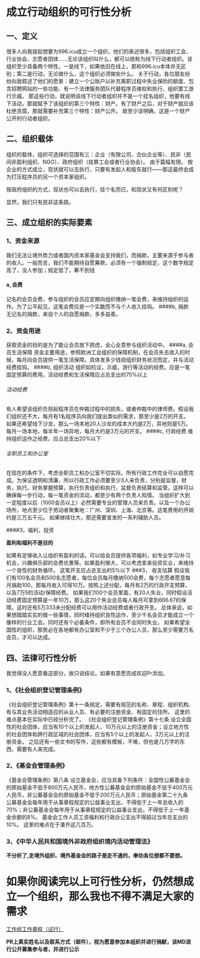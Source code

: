 # 成立行动组织的可行性分析
## 一、定义
很多人向我提起想要为996.icu成立一个组织，他们的表述很多，包括组织工会、行业协会、志愿者团体……无论该组织叫什么，都可以统称为线下行动者组织。该组织至少具备两个特性，一是线下，如果依旧在线上，那和996.icu本体并无区别；第二是行动，无论做什么，这个组织必须做些什么。
关于行动，各位朋友纷纷向我叙述了他们的愿景：建立一个公账户以补充离职过程中失业保险的额度、包含招聘网站的一些功能、有一个法律服务团队代替程序员维权和执行、组织罢工游行示威。
那这些行动，就说明该线下行动者组织并不是一个挂名组织，他要有线下活动，那就赋予了该组织的第三个特性：财产。有了财产之后，对于财产就应该杜绝贪腐，那就需要补充第三个特性：财产公开。
故至少该明确，这是一个财产公开的行动者组织。
## 二、组织载体
组织的载体，组织可选择的范围有三：企业（有限公司、合伙企业等）、民非（民间非盈利组织、NGO）、政府组织（挂靠工会或者行业协会）。
由于篇幅有限，
按企业的方式成立，现状就可以去执行，只要有发起人和股东就行——那这最终会成为打压程序员的另一个资本家组织。

按政府组织的方式，现状也可以去执行，挂个名而已，和现状又有何区别呢？

显然，我们只有民非这条路。
## 三、成立组织的实际要素

### 1、资金来源
我们无法让境外势力或者国内资本家基金会支持我们，而捐款，主要来源于参与者的收入。一般而言，我们不能期待自愿筹款，必须有一个强制规定，这个数字规定高了，没人参加；规定低了，筹不到钱
#### a, 会费
记名的会员会费，参与组织的会员应定期向组织缴纳一笔会费，来维持组织的运作。为了公平起见，这笔会费应是一个实数而不与个人收入挂钩。
####b,  捐款
无记名的捐款，来自个人的自愿捐款，多多益善。

### 2、资金用途
获取资金的目的是为了能让会员放下顾虑，全心全意参与组织活动中。
####a, 会员生活保障
资金主要用途，参照欧洲工会组织的保障机制，在会员失去收入的时候，每月向会员提供一笔生活保障。具体发多少钱视组织财务状况而定，并与活动经费挂钩。
####b, 组织活动
组织如抗议，示威，游行等活动的经费。应是一笔固定预算的费用。活动经费和生活保障应占总支出的75%以上
###### 活动经费
有人希望该组织负担起程序员在仲裁过程中的损失，或者仲裁中的律师费。假设我们组织还不大，每月有1名程序员向我们提出类似的需求，那至少是2万的开支。
如果还希望线下沙龙，那么一场本地20人沙龙的成本大约是2万，异地则是5万。每月一场本地，每半年一场异地，每月大约是3万元的开支。
####c, 行政经费
维持组织运作之经费。应占总支出20%以下
###### 全职员工和办公室
在现在的条件下，考虑全职员工和办公室不切实际，所有行政工作完全可以自愿完成。为保证透明和清廉，所以行政工作必须要至少3人来负责，分别是监督，财务，执行。财务掌握预算，执行负责组织和执行，监督负责结算和监管。这样可以确保每一步行动，每一笔资金的流动，都至少有两个负责人知情。
当组织扩大到一定程度以后（1000会员以上）必然需要专业的管理人员来负责。以及一个办公场所，地点至少位于劳动者聚集地：广州、深圳、上海、北京等。这笔费用的开销约是三万五千元。
如果继续壮大，那还需要宣发的一系列辅助人员。

####3，福利，投资

__盈利和福利不是目的__

如果有足够收入让组织有盈利的话，可以给会员提供各项福利，如专业学习/补习机会，兴趣俱乐部的会费优惠等。如果盈利够大，可以考虑拿来投资实业，来维持一个良性的财务循环。
这笔开支应占总支出的5%以下
###3， 收支估算
假设我们有100名会员和500名志愿者，每位会员每月缴纳500会费，每个志愿者愿意每月捐助100，那每月收入可得10万。按照上述分配，每月有2万的行政开支预算，以及7万5的活动/保障经费。
如果我们100个会员里面，有20人失业，同时假设活动经费固定预算是一年10万，那么这20个失业会员每人每月可拿到666.67的保障。这时还有5万333未分配经费可以用作活动经费或者行政开支。
总体来说，如果想踏踏实实的做一些事情，同时维持组织良性运作，至少千名会员才能成立一个像样的行业工会。同时还有个必备条件，即所有会员不会同时失业。
如果希望全国性的组织，那势必在各地都有办公室和不少于三个办公人员，那么至少需要万名会员，才可以达成。

## 四、法律可行性分析
我觉得没人愿意看这部分，故只说结论。如果有意愿完成欢迎Pr添加。
### 1、《社会组织登记管理条例》
《社会组织登记管理条例》第十一条规定，需要有规范的名称、章程、组织机构、有与其业务活动相适应的从业人员、有必要的注册资金、有固定的住所。
这里的难点基本在实际中已经分析完了。
《社会组织登记管理条例》第十七条 设立全国性的社会团体，应当有10个以上的发起人、10万元以上的注册资金；设立地方性的社会团体和跨行政区域的社会团体，应当有5个以上的发起人、3万元以上的注册资金。
之后还有一些文书的写作，这些都有模板，不难，但也是几万字的东西，需要有人来完成。
### 2、《基金会管理条例》
《基金会管理条例》第八条 设立基金会，应当具备下列条件：全国性公募基金会的原始基金不低于800万元人民币，地方性公募基金会的原始基金不低于400万元人民币，非公募基金会的原始基金不低于200万元人民币；原始基金第二十九条 公募基金会每年用于从事章程规定的公益事业支出，不得低于上一年总收入的70%；非公募基金会每年用于从事章程规定的公益事业支出，不得低于上一年基金余额的8%。
基金会工作人员工资福利和行政办公支出不得超过当年总支出的10%。
这里的难点在于凑齐这几百万。
### 3、《中华人民共和国境外非政府组织境内活动管理法》
**不分析了,走境外组织、境外基金会的路子是走不通的，奉劝各位想都不要想。**

# 如果你阅读完以上可行性分析，仍然想成立一个组织，那么我也不得不满足大家的需求
[工作组工作章程（试行）](Organization-charter.md)

**PR上真实姓名以及联系方式（邮件），视为愿意参加本组织并进行捐献，该MD进行公开募集参与者，并进行公示**
